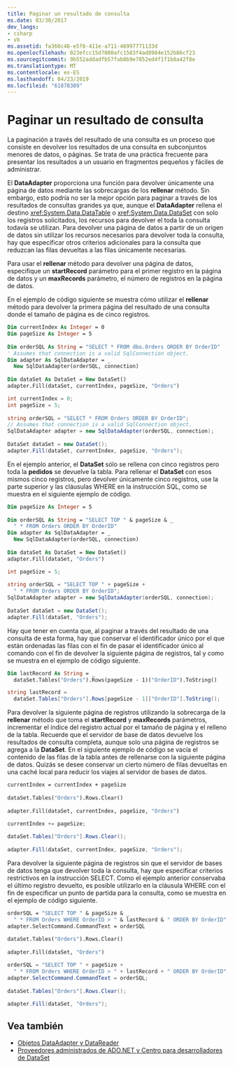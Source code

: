 ```yaml
---
title: Paginar un resultado de consulta
ms.date: 03/30/2017
dev_langs:
- csharp
- vb
ms.assetid: fa360c46-e5f8-411e-a711-46997771133d
ms.openlocfilehash: 023efcc15d7080afc1583f4ad8984e152b86cf23
ms.sourcegitcommit: 9b552addadfb57fab0b9e7852ed4f1f1b8a42f8e
ms.translationtype: MT
ms.contentlocale: es-ES
ms.lasthandoff: 04/23/2019
ms.locfileid: "61878389"
---
```

# <a name="paging-through-a-query-result"></a>Paginar un resultado de consulta
La paginación a través del resultado de una consulta es un proceso que consiste en devolver los resultados de una consulta en subconjuntos menores de datos, o páginas. Se trata de una práctica frecuente para presentar los resultados a un usuario en fragmentos pequeños y fáciles de administrar.  
  
 El **DataAdapter** proporciona una función para devolver únicamente una página de datos mediante las sobrecargas de los **rellenar** método. Sin embargo, esto podría no ser la mejor opción para paginar a través de los resultados de consultas grandes ya que, aunque el **DataAdapter** rellena el destino <xref:System.Data.DataTable> o <xref:System.Data.DataSet> con solo los registros solicitados, los recursos para devolver el toda la consulta todavía se utilizan. Para devolver una página de datos a partir de un origen de datos sin utilizar los recursos necesarios para devolver toda la consulta, hay que especificar otros criterios adicionales para la consulta que reduzcan las filas devueltas a las filas únicamente necesarias.  
  
 Para usar el **rellenar** método para devolver una página de datos, especifique un **startRecord** parámetro para el primer registro en la página de datos y un **maxRecords** parámetro, el número de registros en la página de datos.  
  
 En el ejemplo de código siguiente se muestra cómo utilizar el **rellenar** método para devolver la primera página del resultado de una consulta donde el tamaño de página es de cinco registros.  
  
```vb  
Dim currentIndex As Integer = 0  
Dim pageSize As Integer = 5  
  
Dim orderSQL As String = "SELECT * FROM dbo.Orders ORDER BY OrderID"  
' Assumes that connection is a valid SqlConnection object.  
Dim adapter As SqlDataAdapter = _  
  New SqlDataAdapter(orderSQL, connection)  
  
Dim dataSet As DataSet = New DataSet()  
adapter.Fill(dataSet, currentIndex, pageSize, "Orders")  
```  
  
```csharp  
int currentIndex = 0;  
int pageSize = 5;  
  
string orderSQL = "SELECT * FROM Orders ORDER BY OrderID";  
// Assumes that connection is a valid SqlConnection object.  
SqlDataAdapter adapter = new SqlDataAdapter(orderSQL, connection);  
  
DataSet dataSet = new DataSet();  
adapter.Fill(dataSet, currentIndex, pageSize, "Orders");  
```  
  
 En el ejemplo anterior, el **DataSet** sólo se rellena con cinco registros pero toda la **pedidos** se devuelve la tabla. Para rellenar el **DataSet** con esos mismos cinco registros, pero devolver únicamente cinco registros, use la parte superior y las cláusulas WHERE en la instrucción SQL, como se muestra en el siguiente ejemplo de código.  
  
```vb  
Dim pageSize As Integer = 5  
  
Dim orderSQL As String = "SELECT TOP " & pageSize & _  
  " * FROM Orders ORDER BY OrderID"  
Dim adapter As SqlDataAdapter = _  
  New SqlDataAdapter(orderSQL, connection)  
  
Dim dataSet As DataSet = New DataSet()  
adapter.Fill(dataSet, "Orders")   
```  
  
```csharp  
int pageSize = 5;  
  
string orderSQL = "SELECT TOP " + pageSize +   
  " * FROM Orders ORDER BY OrderID";  
SqlDataAdapter adapter = new SqlDataAdapter(orderSQL, connection);  
  
DataSet dataSet = new DataSet();  
adapter.Fill(dataSet, "Orders");  
```  
  
 Hay que tener en cuenta que, al paginar a través del resultado de una consulta de esta forma, hay que conservar el identificador único por el que están ordenadas las filas con el fin de pasar el identificador único al comando con el fin de devolver la siguiente página de registros, tal y como se muestra en el ejemplo de código siguiente.  
  
```vb  
Dim lastRecord As String = _  
  dataSet.Tables("Orders").Rows(pageSize - 1)("OrderID").ToString()  
```  
  
```csharp  
string lastRecord =   
  dataSet.Tables["Orders"].Rows[pageSize - 1]["OrderID"].ToString();  
```  
  
 Para devolver la siguiente página de registros utilizando la sobrecarga de la **rellenar** método que toma el **startRecord** y **maxRecords** parámetros, incrementar el índice del registro actual por el tamaño de página y el relleno de la tabla. Recuerde que el servidor de base de datos devuelve los resultados de consulta completa, aunque solo una página de registros se agrega a la **DataSet**. En el siguiente ejemplo de código se vacía el contenido de las filas de la tabla antes de rellenarse con la siguiente página de datos. Quizás se desee conservar un cierto número de filas devueltas en una caché local para reducir los viajes al servidor de bases de datos.  
  
```vb  
currentIndex = currentIndex + pageSize  
  
dataSet.Tables("Orders").Rows.Clear()  
  
adapter.Fill(dataSet, currentIndex, pageSize, "Orders")  
```  
  
```csharp  
currentIndex += pageSize;  
  
dataSet.Tables["Orders"].Rows.Clear();  
  
adapter.Fill(dataSet, currentIndex, pageSize, "Orders");  
```  
  
 Para devolver la siguiente página de registros sin que el servidor de bases de datos tenga que devolver toda la consulta, hay que especificar criterios restrictivos en la instrucción SELECT. Como el ejemplo anterior conservaba el último registro devuelto, es posible utilizarlo en la cláusula WHERE con el fin de especificar un punto de partida para la consulta, como se muestra en el ejemplo de código siguiente.  
  
```vb  
orderSQL = "SELECT TOP " & pageSize & _  
  " * FROM Orders WHERE OrderID > " & lastRecord & " ORDER BY OrderID"  
adapter.SelectCommand.CommandText = orderSQL  
  
dataSet.Tables("Orders").Rows.Clear()  
  
adapter.Fill(dataSet, "Orders")  
```  
  
```csharp  
orderSQL = "SELECT TOP " + pageSize +   
  " * FROM Orders WHERE OrderID > " + lastRecord + " ORDER BY OrderID";  
adapter.SelectCommand.CommandText = orderSQL;  
  
dataSet.Tables["Orders"].Rows.Clear();  
  
adapter.Fill(dataSet, "Orders");  
```  
  
## <a name="see-also"></a>Vea también

- [Objetos DataAdapter y DataReader](../../../../docs/framework/data/adonet/dataadapters-and-datareaders.md)
- [Proveedores administrados de ADO.NET y Centro para desarrolladores de DataSet](https://go.microsoft.com/fwlink/?LinkId=217917)
